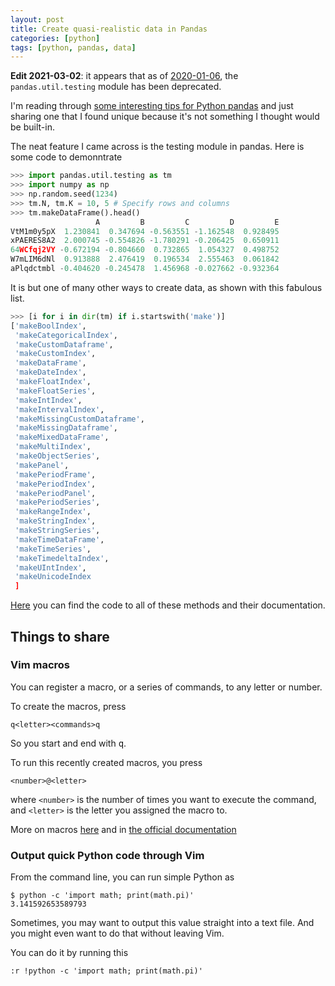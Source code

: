 ```yaml
---
layout: post
title: Create quasi-realistic data in Pandas
categories: [python]
tags: [python, pandas, data]
---
```


**Edit 2021-03-02**: it appears that as of
[2020-01-06](https://github.com/pandas-dev/pandas/pull/30745),
the `pandas.util.testing` module has been deprecated.

I'm reading through
[some interesting tips for Python pandas](https://realpython.com/python-pandas-tricks/)
and just sharing one that I found unique because it's not something I thought
would be built-in.

The neat feature I came across is the testing module in pandas.
Here is some code to demonntrate

```python
>>> import pandas.util.testing as tm
>>> import numpy as np
>>> np.random.seed(1234)
>>> tm.N, tm.K = 10, 5 # Specify rows and columns
>>> tm.makeDataFrame().head()
                   A         B         C         D         E
VtM1m0y5pX  1.230841  0.347694 -0.563551 -1.162548  0.928495
xPAERES8A2  2.000745 -0.554826 -1.780291 -0.206425  0.650911
64WCfqj2VY -0.672194 -0.804660  0.732865  1.054327  0.498752
W7mLIM6dNl  0.913888  2.476419  0.196534  2.555463  0.061842
aPlqdctmbl -0.404620 -0.245478  1.456968 -0.027662 -0.932364
```

It is but one of many other ways to create data,
as shown with this fabulous list.

```python
>>> [i for i in dir(tm) if i.startswith('make')]
['makeBoolIndex',
 'makeCategoricalIndex',
 'makeCustomDataframe',
 'makeCustomIndex',
 'makeDataFrame',
 'makeDateIndex',
 'makeFloatIndex',
 'makeFloatSeries',
 'makeIntIndex',
 'makeIntervalIndex',
 'makeMissingCustomDataframe',
 'makeMissingDataframe',
 'makeMixedDataFrame',
 'makeMultiIndex',
 'makeObjectSeries',
 'makePanel',
 'makePeriodFrame',
 'makePeriodIndex',
 'makePeriodPanel',
 'makePeriodSeries',
 'makeRangeIndex',
 'makeStringIndex',
 'makeStringSeries',
 'makeTimeDataFrame',
 'makeTimeSeries',
 'makeTimedeltaIndex',
 'makeUIntIndex',
 'makeUnicodeIndex
 ]
```

[Here](https://github.com/pandas-dev/pandas/blob/master/pandas/util/testing.py)
you can find the code to all of these methods and their documentation.

## Things to share

### Vim macros

You can register a macro,
or a series of commands,
to any letter or number.

To create the macros, press

```
q<letter><commands>q
```

So you start and end with <kbd>q</kbd>.

To run this recently created macros, you press

```
<number>@<letter>
```

where `<number>` is the number of times you want to execute the command,
and `<letter>` is the letter you assigned the macro to.

More on macros
[here](https://vim.fandom.com/wiki/Macros)
and in
[the official documentation](http://vimdoc.sourceforge.net/htmldoc/usr_10.html#10.1)

### Output quick Python code through Vim

From the command line, you can run simple Python as

```shell
$ python -c 'import math; print(math.pi)'
3.141592653589793
```

Sometimes, you may want to output this value straight into a text file.
And you might even want to do that without leaving Vim.

You can do it by running this

```
:r !python -c 'import math; print(math.pi)'
```


